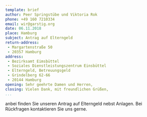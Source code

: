 ```yaml
---
template: brief
author: Peer Springstübe und Viktoria Rok
phone: +49 160 7210334
email: wir@garstig.org
date: 06.11.2018
place: Hamburg
subject: Antrag auf Elterngeld
return-address:
 - Margartenstraße 50
 - 20357 Hamburg
address:
 - Bezirksamt Eimsbüttel 
 - Soziales Dienstleistungszentrum Einsbüttel
 - Elterngeld, Betreuungsgeld
 - Grindelberg 62-66
 - 20144 Hamburg
opening: Sehr geehrte Damen und Herren,
closing: Vielen Dank, mit freundlichen Grüßen,
...
```

anbei finden Sie unseren Antrag auf Elterngeld nebst Anlagen. 
Bei Rückfragen kontaktieren Sie uns gerne.
